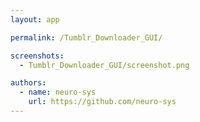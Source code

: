 ```yaml
---
layout: app

permalink: /Tumblr_Downloader_GUI/

screenshots:
  - Tumblr_Downloader_GUI/screenshot.png

authors:
  - name: neuro-sys
    url: https://github.com/neuro-sys
---
```

